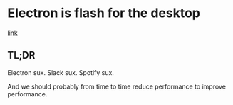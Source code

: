 # Electron is flash for the desktop

[link](https://josephg.com/blog/electron-is-flash-for-the-desktop/)

## TL;DR

Electron sux. Slack sux. Spotify sux.

And we should probably from time to time reduce performance to improve performance.

